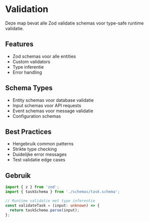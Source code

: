 # Validation

Deze map bevat alle Zod validatie schemas voor type-safe runtime validatie.

## Features

- Zod schemas voor alle entities
- Custom validators
- Type inferentie
- Error handling

## Schema Types

- Entity schemas voor database validatie
- Input schemas voor API requests
- Event schemas voor message validatie
- Configuration schemas

## Best Practices

- Hergebruik common patterns
- Strikte type checking
- Duidelijke error messages
- Test validatie edge cases

## Gebruik

```typescript
import { z } from 'zod';
import { taskSchema } from './schemas/task.schema';

// Runtime validatie met type inferentie
const validateTask = (input: unknown) => {
  return taskSchema.parse(input);
};